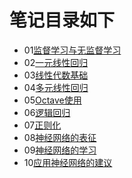 # 笔记目录如下
- 01[监督学习与无监督学习](https://github.com/Lihao-me/My-MachineLearning/blob/main/01_Coursera-ML-AndrewNg-2011/01_notes/01_Supervised%26Unsupervised-Learning.pdf)
- 02[一元线性回归](https://github.com/Lihao-me/My-MachineLearning/blob/main/01_Coursera-ML-AndrewNg-2011/01_notes/02_Linear-regression-with-one-variable.pdf)
- 03[线性代数基础](https://github.com/Lihao-me/My-MachineLearning/blob/main/01_Coursera-ML-AndrewNg-2011/01_notes/03_Linear-Algebra-review.pdf)
- 04[多元线性回归](https://github.com/Lihao-me/My-MachineLearning/blob/main/01_Coursera-ML-AndrewNg-2011/01_notes/04_Linear-regression-with-multiple-variables.pdf)
- 05[Octave使用](https://github.com/Lihao-me/My-MachineLearning/blob/main/01_Coursera-ML-AndrewNg-2011/01_notes/05_Octave-Tutorial.pdf)
- 06[逻辑回归](https://github.com/Lihao-me/My-MachineLearning/blob/main/01_Coursera-ML-AndrewNg-2011/01_notes/06_Logistic-Regression.pdf)
- 07[正则化](https://github.com/Lihao-me/My-MachineLearning/blob/main/01_Coursera-ML-AndrewNg-2011/01_notes/07_Regularization.pdf)
- 08[神经网络的表征](https://github.com/Lihao-me/My-MachineLearning/blob/main/01_Coursera-ML-AndrewNg-2011/01_notes/08_Representation-of-Neural-Networks.pdf)
- 09[神经网络的学习](https://github.com/Lihao-me/My-MachineLearning/blob/main/01_Coursera-ML-AndrewNg-2011/01_notes/09_Learning-of-Neural-Networks.pdf)
- 10[应用神经网络的建议](https://github.com/Lihao-me/My-MachineLearning/blob/main/01_Coursera-ML-AndrewNg-2011/01_notes/10_Advice-for-Applying-Machine-Learning.pdf)
